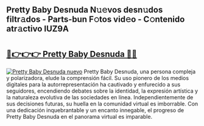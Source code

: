 ## Pretty Baby Desnuda N𝚞𝚎vos desn𝚞dos filtr𝚊dos - Parts-bun F𝚘tos vid𝚎o - C𝚘ntenido atr𝚊ctivo IUZ9A

# <h2><a href="http://mbamds.tromn.icu/?c=Pretty+Baby+Desnuda">🔗👉👉👉 Pretty Baby Desnuda 🔗🔗</a></h2>

[![Pretty Baby Desnuda nuevo](https://i.imgur.com/pEAQMta.gif)](http://mbamds.tromn.icu/?c=Pretty+Baby+Desnuda)
Pretty Baby Desnuda, una persona compleja y polarizadora, elude la comprensión fácil. Su uso pionero de los medios digitales para la autorrepresentación ha cautivado y enfurecido a sus seguidores, encendiendo debates sobre la identidad, la expresión artística y la naturaleza evolutiva de las sociedades en línea. Independientemente de sus decisiones futuras, su huella en la comunidad virtual es imborrable. Con una dedicación inquebrantable y un encanto innegable, el progreso de Pretty Baby Desnuda en el panorama virtual es imparable.
